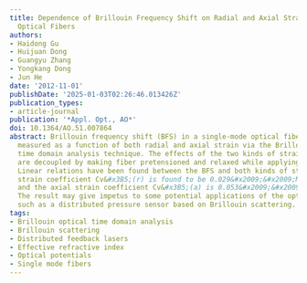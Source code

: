 ```yaml
---
title: Dependence of Brillouin Frequency Shift on Radial and Axial Strain in Silica
  Optical Fibers
authors:
- Haidong Gu
- Huijuan Dong
- Guangyu Zhang
- Yongkang Dong
- Jun He
date: '2012-11-01'
publishDate: '2025-01-03T02:26:46.013426Z'
publication_types:
- article-journal
publication: '*Appl. Opt., AO*'
doi: 10.1364/AO.51.007864
abstract: Brillouin frequency shift (BFS) in a single-mode optical fiber has been
  measured as a function of both radial and axial strain via the Brillouin optical
  time domain analysis technique. The effects of the two kinds of strain on the BFS
  are decoupled by making fiber pretensioned and relaxed while applying pressure.
  Linear relations have been found between the BFS and both kinds of strain. The radial
  strain coefficient Cv&#x3B5;(r) is found to be 0.029&#x2009;&#x2009;MHz/&#x3BC;&#x3B5;,
  and the axial strain coefficient Cv&#x3B5;(a) is 0.053&#x2009;&#x2009;MHz/&#x3BC;&#x3B5;.
  The result may give impetus to some potential applications of the optical fibers,
  such as a distributed pressure sensor based on Brillouin scattering.
tags:
- Brillouin optical time domain analysis
- Brillouin scattering
- Distributed feedback lasers
- Effective refractive index
- Optical potentials
- Single mode fibers
---
```

